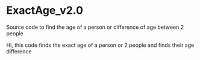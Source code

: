 # ExactAge_v2.0
Source code to find the age of a person or difference of age between 2 people

Hi, this code finds the exact age of a person or 2 people and finds their age difference
